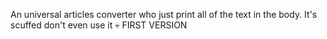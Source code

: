 An universal articles converter who just print all of the text in the body.
It's scuffed don't even use it 💀
FIRST VERSION
